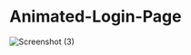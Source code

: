 # Animated-Login-Page
![Screenshot (3)](https://github.com/SyandanaQ/Animated-Login-Page/assets/112553120/da427a01-394d-4aa1-bb4a-0d47c12aa9cf)
